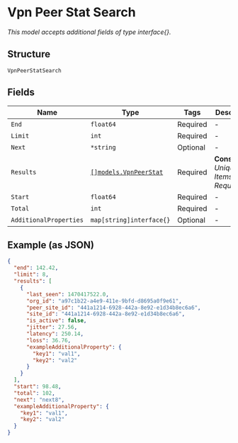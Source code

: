
# Vpn Peer Stat Search

*This model accepts additional fields of type interface{}.*

## Structure

`VpnPeerStatSearch`

## Fields

| Name | Type | Tags | Description |
|  --- | --- | --- | --- |
| `End` | `float64` | Required | - |
| `Limit` | `int` | Required | - |
| `Next` | `*string` | Optional | - |
| `Results` | [`[]models.VpnPeerStat`](../../doc/models/vpn-peer-stat.md) | Required | **Constraints**: *Unique Items Required* |
| `Start` | `float64` | Required | - |
| `Total` | `int` | Required | - |
| `AdditionalProperties` | `map[string]interface{}` | Optional | - |

## Example (as JSON)

```json
{
  "end": 142.42,
  "limit": 8,
  "results": [
    {
      "last_seen": 1470417522.0,
      "org_id": "a97c1b22-a4e9-411e-9bfd-d8695a0f9e61",
      "peer_site_id": "441a1214-6928-442a-8e92-e1d34b8ec6a6",
      "site_id": "441a1214-6928-442a-8e92-e1d34b8ec6a6",
      "is_active": false,
      "jitter": 27.56,
      "latency": 250.14,
      "loss": 36.76,
      "exampleAdditionalProperty": {
        "key1": "val1",
        "key2": "val2"
      }
    }
  ],
  "start": 98.48,
  "total": 102,
  "next": "next8",
  "exampleAdditionalProperty": {
    "key1": "val1",
    "key2": "val2"
  }
}
```

